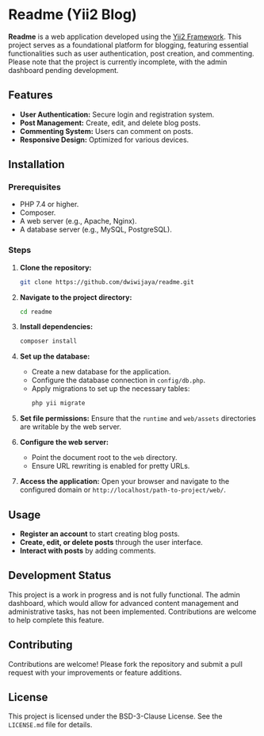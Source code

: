 # Readme (Yii2 Blog)

**Readme** is a web application developed using the [Yii2 Framework](https://www.yiiframework.com/). This project serves as a foundational platform for blogging, featuring essential functionalities such as user authentication, post creation, and commenting. Please note that the project is currently incomplete, with the admin dashboard pending development.

## Features

- **User Authentication:** Secure login and registration system.
- **Post Management:** Create, edit, and delete blog posts.
- **Commenting System:** Users can comment on posts.
- **Responsive Design:** Optimized for various devices.

## Installation

### Prerequisites

- PHP 7.4 or higher.
- Composer.
- A web server (e.g., Apache, Nginx).
- A database server (e.g., MySQL, PostgreSQL).

### Steps

1. **Clone the repository:**
   ```bash
   git clone https://github.com/dwiwijaya/readme.git
   ```
2. **Navigate to the project directory:**
   ```bash
   cd readme
   ```
3. **Install dependencies:**
   ```bash
   composer install
   ```
4. **Set up the database:**
   - Create a new database for the application.
   - Configure the database connection in `config/db.php`.
   - Apply migrations to set up the necessary tables:
     ```bash
     php yii migrate
     ```
5. **Set file permissions:**
   Ensure that the `runtime` and `web/assets` directories are writable by the web server.

6. **Configure the web server:**
   - Point the document root to the `web` directory.
   - Ensure URL rewriting is enabled for pretty URLs.

7. **Access the application:**
   Open your browser and navigate to the configured domain or `http://localhost/path-to-project/web/`.

## Usage

- **Register an account** to start creating blog posts.
- **Create, edit, or delete posts** through the user interface.
- **Interact with posts** by adding comments.

## Development Status

This project is a work in progress and is not fully functional. The admin dashboard, which would allow for advanced content management and administrative tasks, has not been implemented. Contributions are welcome to help complete this feature.

## Contributing

Contributions are welcome! Please fork the repository and submit a pull request with your improvements or feature additions.

## License

This project is licensed under the BSD-3-Clause License. See the `LICENSE.md` file for details.

